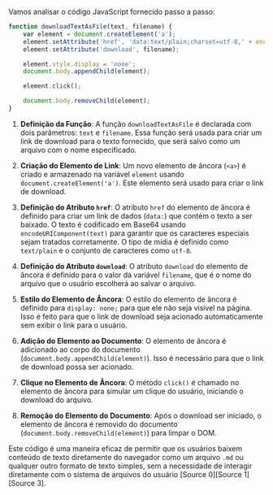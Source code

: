 Vamos analisar o código JavaScript fornecido passo a passo:

```javascript
function downloadTextAsFile(text, filename) {
    var element = document.createElement('a');
    element.setAttribute('href', 'data:text/plain;charset=utf-8,' + encodeURIComponent(text));
    element.setAttribute('download', filename);

    element.style.display = 'none';
    document.body.appendChild(element);

    element.click();

    document.body.removeChild(element);
}
```

1. **Definição da Função**: A função `downloadTextAsFile` é declarada com dois parâmetros: `text` e `filename`. Essa função será usada para criar um link de download para o texto fornecido, que será salvo como um arquivo com o nome especificado.

2. **Criação do Elemento de Link**: Um novo elemento de âncora (`<a>`) é criado e armazenado na variável `element` usando `document.createElement('a')`. Este elemento será usado para criar o link de download.

3. **Definição do Atributo `href`**: O atributo `href` do elemento de âncora é definido para criar um link de dados (`data:`) que contém o texto a ser baixado. O texto é codificado em Base64 usando `encodeURIComponent(text)` para garantir que os caracteres especiais sejam tratados corretamente. O tipo de mídia é definido como `text/plain` e o conjunto de caracteres como `utf-8`.

4. **Definição do Atributo `download`**: O atributo `download` do elemento de âncora é definido para o valor da variável `filename`, que é o nome do arquivo que o usuário escolherá ao salvar o arquivo.

5. **Estilo do Elemento de Âncora**: O estilo do elemento de âncora é definido para `display: none;` para que ele não seja visível na página. Isso é feito para que o link de download seja acionado automaticamente sem exibir o link para o usuário.

6. **Adição do Elemento ao Documento**: O elemento de âncora é adicionado ao corpo do documento (`document.body.appendChild(element)`). Isso é necessário para que o link de download possa ser acionado.

7. **Clique no Elemento de Âncora**: O método `click()` é chamado no elemento de âncora para simular um clique do usuário, iniciando o download do arquivo.

8. **Remoção do Elemento do Documento**: Após o download ser iniciado, o elemento de âncora é removido do documento (`document.body.removeChild(element)`) para limpar o DOM.

Este código é uma maneira eficaz de permitir que os usuários baixem conteúdo de texto diretamente do navegador como um arquivo `.md` ou qualquer outro formato de texto simples, sem a necessidade de interagir diretamente com o sistema de arquivos do usuário [Source 0][Source 1][Source 3].